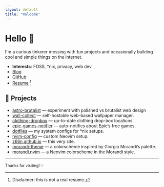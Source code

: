```yaml
---
layout: default
title: "Welcome"
---
```


# Hello 👋

I'm a curious tinkerer messing with fun projects and occasionally building cool and simple things on the internet.

- **Interests**: FOSS, *nix, privacy, web dev
- [Blog](/blog)  
- [GitHub](https://github.com/z66n)
- [Resume](https://registry.jsonresume.org/z66n) [^1]

## 💬 Projects

- [astro-brutalist](https://github.com/z66n/astro-brutalist) — experiment with polished vs brutalist web design
- [wall-collect](https://github.com/z66n/wall-collect) — self-hostable web-based wallpaper manager.
- [clothing-dropbox](https://github.com/z66n/clothing-dropbox) — up-to-date clothing drop-box locations.
- [epic-games-notifier](https://github.com/z66n/epic-games-notifier) — auto-notifies about Epic’s free games.
- [dotfiles](https://github.com/z66n/dotfiles) — my system configs for *nix setups.
- [nvim-config](https://github.com/z66n/nvim-config) — custom Neovim setup.
- [z66n.github.io](https://github.com/z66n/z66n.github.io) — this very site.
- [morandi-theme](https://github.com/morandi-theme/morandi-theme) — a colorscheme inspired by Giorgio Morandi’s palette.
- [morandi.nvim](https://github.com/morandi-theme/morandi.nvim) — a Neovim colorscheme in the Morandi style.

---

<p style="font-size: 0.9em;">Thanks for visiting! ✨</p>

[^1]: Disclaimer: this is not a real resume.
